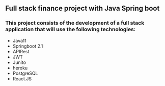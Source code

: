## Full stack finance project with Java Spring boot

### This project consists of the development of a full stack application that will use the following technologies:

- Java11
- Springboot 2.1
- APIRest
- JWT
- Junito
- heroku
- PostgreSQL
- React.JS